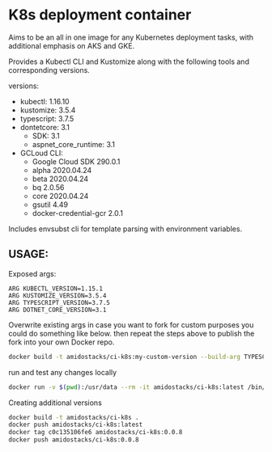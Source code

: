 # K8s deployment container

Aims to be an all in one image for any Kubernetes deployment tasks, with additional emphasis on AKS and GKE.

Provides a Kubectl CLI and Kustomize along with the following tools and corresponding versions.

versions:
  - kubectl: 1.16.10
  - kustomize: 3.5.4
  - typescript: 3.7.5
  - dontetcore: 3.1
    - SDK: 3.1
    - aspnet_core_runtime: 3.1
  - GCLoud CLI: 
    - Google Cloud SDK 290.0.1
    - alpha 2020.04.24
    - beta 2020.04.24
    - bq 2.0.56
    - core 2020.04.24
    - gsutil 4.49
    - docker-credential-gcr 2.0.1

Includes envsubst cli for template parsing with environment variables.

USAGE:
---

Exposed args:
```
ARG KUBECTL_VERSION=1.15.1
ARG KUSTOMIZE_VERSION=3.5.4
ARG TYPESCRIPT_VERSION=3.7.5
ARG DOTNET_CORE_VERSION=3.1
```

Overwrite existing args in case you want to fork for custom purposes you could do something like below.
then repeat the steps above to publish the fork into your own Docker repo. 
```bash
docker build -t amidostacks/ci-k8s:my-custom-version --build-arg TYPESCRIPT_VERSION=3.8.3 --build-arg KUBECTL_VERSION=1.17.1 .
```

run and test any changes locally
```bash
docker run -v $(pwd):/usr/data --rm -it amidostacks/ci-k8s:latest /bin/bash
```

Creating additional versions
```bash
docker build -t amidostacks/ci-k8s .
docker push amidostacks/ci-k8s:latest
docker tag c0c135106fe6 amidostacks/ci-k8s:0.0.8
docker push amidostacks/ci-k8s:0.0.8
```
